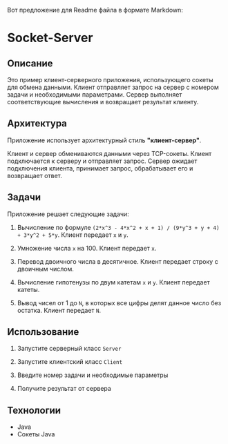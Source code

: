 Вот предложение для Readme файла в формате Markdown:

# Socket-Server

## Описание 

Это пример клиент-серверного приложения, использующего сокеты для обмена данными. Клиент отправляет запрос на сервер с номером задачи и необходимыми параметрами. Сервер выполняет соответствующие вычисления и возвращает результат клиенту.

## Архитектура

Приложение использует архитектурный стиль **"клиент-сервер"**. 

Клиент и сервер обмениваются данными через TCP-сокеты. Клиент подключается к серверу и отправляет запрос. Сервер ожидает подключения клиента, принимает запрос, обрабатывает его и возвращает ответ.

## Задачи

Приложение решает следующие задачи:

1. Вычисление по формуле `(2*x^3 - 4*x^2 + x + 1) / (9*y^3 + y + 4) + 3*y^2 + 5*y`. Клиент передает `x` и `y`.

2. Умножение числа `x` на 100. Клиент передает `x`. 

3. Перевод двоичного числа в десятичное. Клиент передает строку с двоичным числом.

4. Вычисление гипотенузы по двум катетам `x` и `y`. Клиент передает катеты. 

5. Вывод чисел от 1 до `N`, в которых все цифры делят данное число без остатка. Клиент передает `N`.

## Использование

1. Запустите серверный класс `Server`

2. Запустите клиентский класс `Client`

3. Введите номер задачи и необходимые параметры

4. Получите результат от сервера

## Технологии

- Java
- Сокеты Java 
